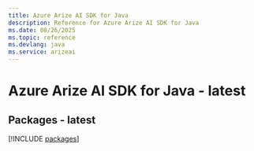 ```yaml
---
title: Azure Arize AI SDK for Java
description: Reference for Azure Arize AI SDK for Java
ms.date: 08/26/2025
ms.topic: reference
ms.devlang: java
ms.service: arizeai
---
```

# Azure Arize AI SDK for Java - latest
## Packages - latest
[!INCLUDE [packages](arize-ai-index.md)]